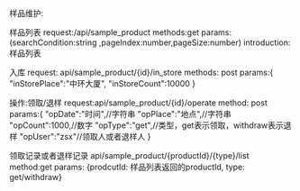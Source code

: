 样品维护:

样品列表
request:/api/sample_product
methods:get
params: (searchCondition:string ,pageIndex:number,pageSize:number)
introduction:样品列表


入库
request: api/sample_product/{id}/in_store
methods: post
params:{
        "inStorePlace":"中环大厦",
        "inStoreCount":10000
       }

操作:领取/退样
request:api/sample_product/{id}/operate
method: post
params:{
        "opDate":"时间",//字符串
        "opPlace":"地点",//字符串
        "opCount":1000,//数字
        "opType":"get",//类型，get表示领取，withdraw表示退样
        "opUser":"zsx"//领取人或者退样人
       }
       
领取记录或者退样记录
api/sample_product/{productId}/{type}/list
method:get
params: {prodcutId: 样品列表返回的productId, type: get/withdraw}
